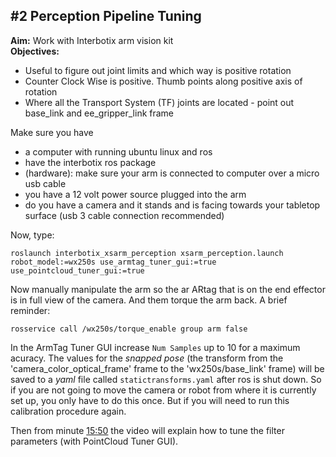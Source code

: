 ## #2 Perception Pipeline Tuning

**Aim:** Work with Interbotix arm vision kit \
**Objectives:**
- Useful to figure out joint limits and which way is positive rotation
- Counter Clock Wise is positive. Thumb points along positive axis of rotation
- Where all the Transport System (TF) joints are located - point out base_link and ee_gripper_link frame

Make sure you have
- a computer with running ubuntu linux and ros
- have the interbotix ros package
- (hardware): make sure your arm is connected to computer over a micro usb cable
- you have a $12$ volt power source plugged into the arm
- do you have a camera and it stands and is facing towards your tabletop surface (usb 3 cable connection recommended)

Now, type:
```
roslaunch interbotix_xsarm_perception xsarm_perception.launch robot_model:=wx250s use_armtag_tuner_gui:=true use_pointcloud_tuner_gui:=true
```
 Now manually manipulate the arm so the ar ARtag that is on the end effector is in full view of the camera. And them torque the arm back. A brief reminder:
 ```
 rosservice call /wx250s/torque_enable group arm false
 ```
 In the ArmTag Tuner GUI increase `Num Samples` up to $10$ for a maximum acuracy.
 The values for the *snapped pose* (the transform from the 'camera_color_optical_frame' frame to the 'wx250s/base_link' frame) will be saved to a *yaml* file called `statictransforms.yaml` after ros is shut down. So if you are not going to move the camera or robot from where it is currently set up, you only have to do this once. But if you will need to run this calibration procedure again.

Then from minute [15:50](https://youtu.be/UesfMYM4qcc?list=PL8X3t2QTE54sMTCF59t0pTFXgAmdf0Y9t&t=958) the video will explain how to tune the filter parameters (with PointCloud Tuner GUI). 